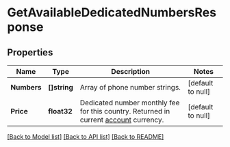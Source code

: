 # GetAvailableDedicatedNumbersResponse

## Properties
Name | Type | Description | Notes
------------ | ------------- | ------------- | -------------
**Numbers** | **[]string** | Array of phone number strings. | [default to null]
**Price** | **float32** | Dedicated number monthly fee for this country. Returned in current [account](http://docs.textmagictesting.com/#tag/User) currency. | [default to null]

[[Back to Model list]](../README.md#documentation-for-models) [[Back to API list]](../README.md#documentation-for-api-endpoints) [[Back to README]](../README.md)


